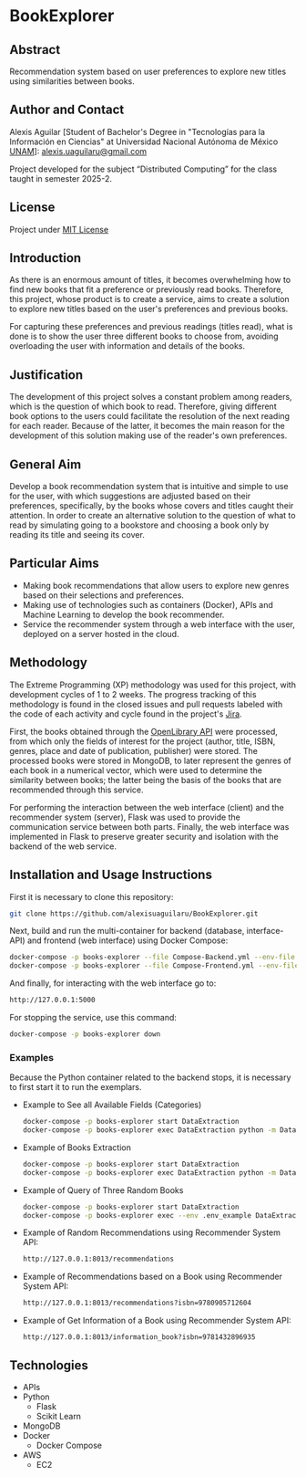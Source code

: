 # BookExplorer

## Abstract
Recommendation system based on user preferences to explore new titles using similarities between books.

## Author and Contact
Alexis Aguilar [Student of Bachelor's Degree in "Tecnologías para la Información en Ciencias" at Universidad Nacional Autónoma de México [UNAM](https://www.unam.mx/)]: alexis.uaguilaru@gmail.com

Project developed for the subject “Distributed Computing” for the class taught in semester 2025-2.

## License
Project under [MIT License](LICENSE)

## Introduction
As there is an enormous amount of titles, it becomes overwhelming how to find new books that fit a preference or previously read books. Therefore, this project, whose product is to create a service, aims to create a solution to explore new titles based on the user's preferences and previous books.

For capturing these preferences and previous readings (titles read), what is done is to show the user three different books to choose from, avoiding overloading the user with information and details of the books.

## Justification
The development of this project solves a constant problem among readers, which is the question of which book to read. Therefore, giving different book options to the users could facilitate the resolution of the next reading for each reader. Because of the latter, it becomes the main reason for the development of this solution making use of the reader's own preferences.

## General Aim
Develop a book recommendation system that is intuitive and simple to use for the user, with which suggestions are adjusted based on their preferences, specifically, by the books whose covers and titles caught their attention. In order to create an alternative solution to the question of what to read by simulating going to a bookstore and choosing a book only by reading its title and seeing its cover.

## Particular Aims
- Making book recommendations that allow users to explore new genres based on their selections and preferences.
- Making use of technologies such as containers (Docker), APIs and Machine Learning to develop the book recommender.
- Service the recommender system through a web interface with the user, deployed on a server hosted in the cloud.

## Methodology
The Extreme Programming (XP) methodology was used for this project, with development cycles of 1 to 2 weeks. The progress tracking of this methodology is found in the closed issues and pull requests labeled with the code of each activity and cycle found in the project's [Jira](https://alexisuaguilaru.atlassian.net/jira/software/projects/SCRUM/boards/1/timeline?epic=COMPLETE6M&selectedIssue=SCRUM-40&shared=&atlOrigin=eyJpIjoiNGZiYmNkZTZmMzA0NDVkMTgzZTZjNGU5ZjkzZWZhNzAiLCJwIjoiaiJ9).

First, the books obtained through the [OpenLibrary API](https://openlibrary.org/developers) were processed, from which only the fields of interest for the project (author, title, ISBN, genres, place and date of publication, publisher) were stored. The processed books were stored in MongoDB, to later represent the genres of each book in a numerical vector, which were used to determine the similarity between books; the latter being the basis of the books that are recommended through this service.

For performing the interaction between the web interface (client) and the recommender system (server), Flask was used to provide the communication service between both parts. Finally, the web interface was implemented in Flask to preserve greater security and isolation with the backend of the web service.

## Installation and Usage Instructions
First it is necessary to clone this repository:
```bash
git clone https://github.com/alexisuaguilaru/BookExplorer.git
```
Next, build and run the multi-container for backend (database, interface-API) and frontend (web interface) using Docker Compose:
```bash
docker-compose -p books-explorer --file Compose-Backend.yml --env-file .env_example up -d --build
docker-compose -p books-explorer --file Compose-Frontend.yml --env-file .env_example up -d --build
```
And finally, for interacting with the web interface go to:
```bash
http://127.0.0.1:5000
```
For stopping the service, use this command:
```bash
docker-compose -p books-explorer down
```
### Examples
Because the Python container related to the backend stops, it is necessary to first start it to run the exemplars.
* Example to See all Available Fields (Categories)
    ```bash
    docker-compose -p books-explorer start DataExtraction
    docker-compose -p books-explorer exec DataExtraction python -m DataProcessing.Examples.Example_RequestAllFields
    ```

* Example of Books Extraction
    ```bash
    docker-compose -p books-explorer start DataExtraction
    docker-compose -p books-explorer exec DataExtraction python -m DataProcessing.Examples.Example_BooksExtraction
    ```

* Example of Query of Three Random Books
    ```bash
    docker-compose -p books-explorer start DataExtraction
    docker-compose -p books-explorer exec --env .env_example DataExtraction python DataProcessing/Examples/Example_Random3Books.py
    ```

* Example of Random Recommendations using Recommender System API:
    ```bash
    http://127.0.0.1:8013/recommendations
    ```
  
* Example of Recommendations based on a Book using Recommender System API:
    ```bash
    http://127.0.0.1:8013/recommendations?isbn=9780905712604
    ```

* Example of Get Information of a Book using Recommender System API:
    ```
    http://127.0.0.1:8013/information_book?isbn=9781432896935
    ```

## Technologies
* APIs
* Python
  * Flask
  * Scikit Learn
* MongoDB
* Docker
  * Docker Compose
* AWS
  * EC2
